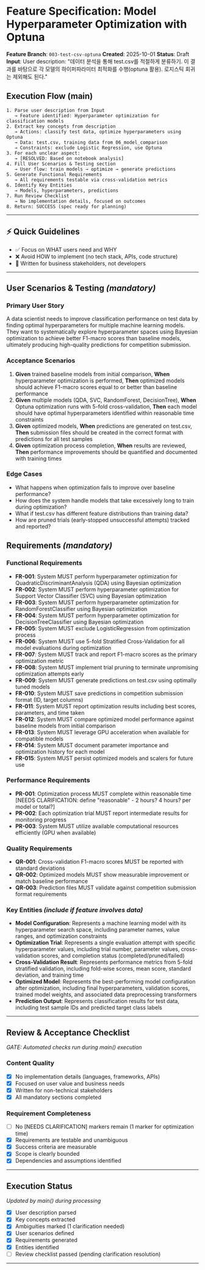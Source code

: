 # Feature Specification: Model Hyperparameter Optimization with Optuna

**Feature Branch**: `003-test-csv-optuna`
**Created**: 2025-10-01
**Status**: Draft
**Input**: User description: "데이터 분석을 통해 test.csv를 적절하게 분류하기. 이 결과를 바탕으로 각 모델의 하이퍼파라미터 최적화를 수행(optuna 활용). 로지스틱 회귀는 제외해도 된다."

## Execution Flow (main)
```
1. Parse user description from Input
   → Feature identified: Hyperparameter optimization for classification models
2. Extract key concepts from description
   → Actions: classify test data, optimize hyperparameters using Optuna
   → Data: test.csv, training data from 06_model_comparison
   → Constraints: exclude Logistic Regression, use Optuna
3. For each unclear aspect:
   → [RESOLVED: Based on notebook analysis]
4. Fill User Scenarios & Testing section
   → User flow: train models → optimize → generate predictions
5. Generate Functional Requirements
   → All requirements testable via cross-validation metrics
6. Identify Key Entities
   → Models, hyperparameters, predictions
7. Run Review Checklist
   → No implementation details, focused on outcomes
8. Return: SUCCESS (spec ready for planning)
```

---

## ⚡ Quick Guidelines
- ✅ Focus on WHAT users need and WHY
- ❌ Avoid HOW to implement (no tech stack, APIs, code structure)
- 👥 Written for business stakeholders, not developers

---

## User Scenarios & Testing *(mandatory)*

### Primary User Story
A data scientist needs to improve classification performance on test data by finding optimal hyperparameters for multiple machine learning models. They want to systematically explore hyperparameter spaces using Bayesian optimization to achieve better F1-macro scores than baseline models, ultimately producing high-quality predictions for competition submission.

### Acceptance Scenarios
1. **Given** trained baseline models from initial comparison, **When** hyperparameter optimization is performed, **Then** optimized models should achieve F1-macro scores equal to or better than baseline performance
2. **Given** multiple models (QDA, SVC, RandomForest, DecisionTree), **When** Optuna optimization runs with 5-fold cross-validation, **Then** each model should have optimal hyperparameters identified within reasonable time constraints
3. **Given** optimized models, **When** predictions are generated on test.csv, **Then** submission files should be created in the correct format with predictions for all test samples
4. **Given** optimization process completion, **When** results are reviewed, **Then** performance improvements should be quantified and documented with training times

### Edge Cases
- What happens when optimization fails to improve over baseline performance?
- How does the system handle models that take excessively long to train during optimization?
- What if test.csv has different feature distributions than training data?
- How are pruned trials (early-stopped unsuccessful attempts) tracked and reported?

## Requirements *(mandatory)*

### Functional Requirements
- **FR-001**: System MUST perform hyperparameter optimization for QuadraticDiscriminantAnalysis (QDA) using Bayesian optimization
- **FR-002**: System MUST perform hyperparameter optimization for Support Vector Classifier (SVC) using Bayesian optimization
- **FR-003**: System MUST perform hyperparameter optimization for RandomForestClassifier using Bayesian optimization
- **FR-004**: System MUST perform hyperparameter optimization for DecisionTreeClassifier using Bayesian optimization
- **FR-005**: System MUST exclude LogisticRegression from optimization process
- **FR-006**: System MUST use 5-fold Stratified Cross-Validation for all model evaluations during optimization
- **FR-007**: System MUST track and report F1-macro scores as the primary optimization metric
- **FR-008**: System MUST implement trial pruning to terminate unpromising optimization attempts early
- **FR-009**: System MUST generate predictions on test.csv using optimally tuned models
- **FR-010**: System MUST save predictions in competition submission format (ID, target columns)
- **FR-011**: System MUST report optimization results including best scores, parameters, and time taken
- **FR-012**: System MUST compare optimized model performance against baseline models from initial comparison
- **FR-013**: System MUST leverage GPU acceleration when available for compatible models
- **FR-014**: System MUST document parameter importance and optimization history for each model
- **FR-015**: System MUST persist optimized models and scalers for future use

### Performance Requirements
- **PR-001**: Optimization process MUST complete within reasonable time [NEEDS CLARIFICATION: define "reasonable" - 2 hours? 4 hours? per model or total?]
- **PR-002**: Each optimization trial MUST report intermediate results for monitoring progress
- **PR-003**: System MUST utilize available computational resources efficiently (GPU when available)

### Quality Requirements
- **QR-001**: Cross-validation F1-macro scores MUST be reported with standard deviations
- **QR-002**: Optimized models MUST show measurable improvement or match baseline performance
- **QR-003**: Prediction files MUST validate against competition submission format requirements

### Key Entities *(include if feature involves data)*
- **Model Configuration**: Represents a machine learning model with its hyperparameter search space, including parameter names, value ranges, and optimization constraints
- **Optimization Trial**: Represents a single evaluation attempt with specific hyperparameter values, including trial number, parameter values, cross-validation scores, and completion status (completed/pruned/failed)
- **Cross-Validation Result**: Represents performance metrics from 5-fold stratified validation, including fold-wise scores, mean score, standard deviation, and training time
- **Optimized Model**: Represents the best-performing model configuration after optimization, including final hyperparameters, validation scores, trained model weights, and associated data preprocessing transformers
- **Prediction Output**: Represents classification results for test data, including test sample IDs and predicted target class labels

---

## Review & Acceptance Checklist
*GATE: Automated checks run during main() execution*

### Content Quality
- [x] No implementation details (languages, frameworks, APIs)
- [x] Focused on user value and business needs
- [x] Written for non-technical stakeholders
- [x] All mandatory sections completed

### Requirement Completeness
- [ ] No [NEEDS CLARIFICATION] markers remain (1 marker for optimization time)
- [x] Requirements are testable and unambiguous
- [x] Success criteria are measurable
- [x] Scope is clearly bounded
- [x] Dependencies and assumptions identified

---

## Execution Status
*Updated by main() during processing*

- [x] User description parsed
- [x] Key concepts extracted
- [x] Ambiguities marked (1 clarification needed)
- [x] User scenarios defined
- [x] Requirements generated
- [x] Entities identified
- [ ] Review checklist passed (pending clarification resolution)

---